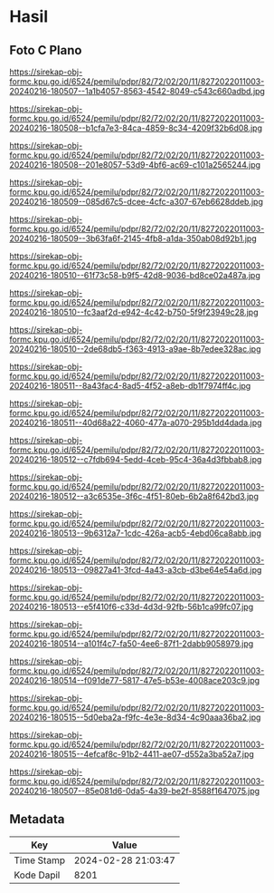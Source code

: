 # Hasil

## Foto C Plano

https://sirekap-obj-formc.kpu.go.id/6524/pemilu/pdpr/82/72/02/20/11/8272022011003-20240216-180507--1a1b4057-8563-4542-8049-c543c660adbd.jpg

https://sirekap-obj-formc.kpu.go.id/6524/pemilu/pdpr/82/72/02/20/11/8272022011003-20240216-180508--b1cfa7e3-84ca-4859-8c34-4209f32b6d08.jpg

https://sirekap-obj-formc.kpu.go.id/6524/pemilu/pdpr/82/72/02/20/11/8272022011003-20240216-180508--201e8057-53d9-4bf6-ac69-c101a2565244.jpg

https://sirekap-obj-formc.kpu.go.id/6524/pemilu/pdpr/82/72/02/20/11/8272022011003-20240216-180509--085d67c5-dcee-4cfc-a307-67eb6628ddeb.jpg

https://sirekap-obj-formc.kpu.go.id/6524/pemilu/pdpr/82/72/02/20/11/8272022011003-20240216-180509--3b63fa6f-2145-4fb8-a1da-350ab08d92b1.jpg

https://sirekap-obj-formc.kpu.go.id/6524/pemilu/pdpr/82/72/02/20/11/8272022011003-20240216-180510--61f73c58-b9f5-42d8-9036-bd8ce02a487a.jpg

https://sirekap-obj-formc.kpu.go.id/6524/pemilu/pdpr/82/72/02/20/11/8272022011003-20240216-180510--fc3aaf2d-e942-4c42-b750-5f9f23949c28.jpg

https://sirekap-obj-formc.kpu.go.id/6524/pemilu/pdpr/82/72/02/20/11/8272022011003-20240216-180510--2de68db5-f363-4913-a9ae-8b7edee328ac.jpg

https://sirekap-obj-formc.kpu.go.id/6524/pemilu/pdpr/82/72/02/20/11/8272022011003-20240216-180511--8a43fac4-8ad5-4f52-a8eb-db1f7974ff4c.jpg

https://sirekap-obj-formc.kpu.go.id/6524/pemilu/pdpr/82/72/02/20/11/8272022011003-20240216-180511--40d68a22-4060-477a-a070-295b1dd4dada.jpg

https://sirekap-obj-formc.kpu.go.id/6524/pemilu/pdpr/82/72/02/20/11/8272022011003-20240216-180512--c7fdb694-5edd-4ceb-95c4-36a4d3fbbab8.jpg

https://sirekap-obj-formc.kpu.go.id/6524/pemilu/pdpr/82/72/02/20/11/8272022011003-20240216-180512--a3c6535e-3f6c-4f51-80eb-6b2a8f642bd3.jpg

https://sirekap-obj-formc.kpu.go.id/6524/pemilu/pdpr/82/72/02/20/11/8272022011003-20240216-180513--9b6312a7-1cdc-426a-acb5-4ebd06ca8abb.jpg

https://sirekap-obj-formc.kpu.go.id/6524/pemilu/pdpr/82/72/02/20/11/8272022011003-20240216-180513--09827a41-3fcd-4a43-a3cb-d3be64e54a6d.jpg

https://sirekap-obj-formc.kpu.go.id/6524/pemilu/pdpr/82/72/02/20/11/8272022011003-20240216-180513--e5f410f6-c33d-4d3d-92fb-56b1ca99fc07.jpg

https://sirekap-obj-formc.kpu.go.id/6524/pemilu/pdpr/82/72/02/20/11/8272022011003-20240216-180514--a101f4c7-fa50-4ee6-87f1-2dabb9058979.jpg

https://sirekap-obj-formc.kpu.go.id/6524/pemilu/pdpr/82/72/02/20/11/8272022011003-20240216-180514--f091de77-5817-47e5-b53e-4008ace203c9.jpg

https://sirekap-obj-formc.kpu.go.id/6524/pemilu/pdpr/82/72/02/20/11/8272022011003-20240216-180515--5d0eba2a-f9fc-4e3e-8d34-4c90aaa36ba2.jpg

https://sirekap-obj-formc.kpu.go.id/6524/pemilu/pdpr/82/72/02/20/11/8272022011003-20240216-180515--4efcaf8c-91b2-4411-ae07-d552a3ba52a7.jpg

https://sirekap-obj-formc.kpu.go.id/6524/pemilu/pdpr/82/72/02/20/11/8272022011003-20240216-180507--85e081d6-0da5-4a39-be2f-8588f1647075.jpg


## Metadata

| Key        | Value               |
| ---------- | ------------------- |
| Time Stamp | 2024-02-28 21:03:47 |
| Kode Dapil | 8201                |



